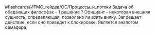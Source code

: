 #flashcards/ИТМО_гейдев/ОС/Процессы_и_потоки 
Задача об обедающих философах - 1 решение
?
Официант - некоторая внешняя сущность, определяющая, позволено ли взять вилку. Запрещает действие, если оно приведет к блокировке. Является аналогом семафора.
